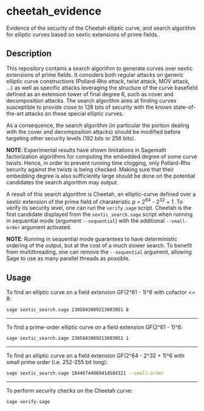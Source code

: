# cheetah_evidence

Evidence of the security of the Cheetah elliptic curve, and search algorithm for elliptic curves based on sextic extensions of prime fields.

## Description

This repository contains a search algorithm to generate curves over sextic extensions of prime fields. It considers both regular attacks on
generic elliptic curve constructions (Pollard-Rho attack, twist attack, MOV attack, ...) as well as specific attacks leveraging the structure
of the curve basefield defined as an extension tower of final degree 6, such as cover and decomposition attacks. The search algorithm aims at
finding curves susceptible to provide close to 128 bits of security with the known state-of-the-art attacks on these special elliptic curves.

As a consequence, the search algorithm (in particular the portion dealing with the cover and decomposition attacks) should be modified before targeting other security levels (192 bits or 256 bits).

**NOTE**: Experimental results have shown limitations in Sagemath factorization algorithms for computing the embedded degree of some curve twists.
Hence, in order to prevent running time clogging, only Pollard-Rho security against the twists is being checked. Making sure that their embedding
degree is also sufficiently large should be done on the potential candidates the search algorithm may output.

A result of this search algorithm is Cheetah, an elliptic-curve defined over a sextic extension of the prime field of charateristic
p = 2<sup>64</sup> - 2<sup>32</sup> + 1. To verify its security level, one can run the `verify.sage` script. Cheetah is the first candidate displayed from the `sextic_search.sage` script when running in sequential mode (argument `--sequential`) with the additional `--small-order` argument activated.

**NOTE**: Running in sequential mode guarantees to have deterministic ordering of the output, but at the cost of a much slower search. To benefit from multithreading, one can remove the `--sequential` argument, allowing Sage to
use as many parallel threads as possible.

## Usage

To find an elliptic curve on a field extension GF(2^61 - 1)^6 with cofactor <= 8:
```bash
sage sextic_search.sage 2305843009213693951 8
```

---

To find a prime-order elliptic curve on a field extension GF(2^61 - 1)^6:
```bash
sage sextic_search.sage 2305843009213693951 1
```

---

To find an elliptic curve on a field extension GF(2^64 - 2^32 + 1)^6 with small prime order (i.e. 252-255 bit long):
```bash
sage sextic_search.sage 18446744069414584321 --small-order
```

---

To perform security checks on the Cheetah curve:
```bash
sage verify.sage
```
